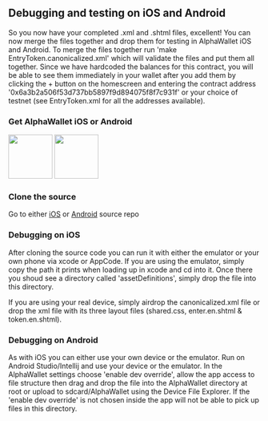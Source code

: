 ## Debugging and testing on iOS and Android
So you now have your completed .xml and .shtml files, excellent! You can now merge the files together and drop them for testing in AlphaWallet iOS and Android. To merge the files together run 'make EntryToken.canonicalized.xml' which will validate the files and put them all together. Since we have hardcoded the balances for this contract, you will be able to see them immediately in your wallet after you add them by clicking the + button on the homescreen and entering the contract address '0x6a3b2a506f53d737bb5897f9d894075f8f7c931f' or your choice of testnet (see EntryToken.xml for all the addresses available). 

### Get AlphaWallet iOS or Android
[<img src=https://github.com/AlphaWallet/alpha-wallet-ios/blob/master/resources/app-store-badge.png height="88">](https://itunes.apple.com/us/app/alphawallet/id1358230430?ls=1&mt=8) [<img src=https://github.com/AlphaWallet/alpha-wallet-android/blob/master/dmz/src/main/resources/static/images/googleplay.png height="88">](https://play.google.com/store/apps/details?id=io.stormbird.wallet&hl=en_US)

### Clone the source
Go to either [iOS](https://github.com/AlphaWallet/alpha-wallet-ios) or [Android](https://github.com/AlphaWallet/alpha-wallet-android) source repo

### Debugging on iOS 
After cloning the source code you can run it with either the emulator or your own phone via xcode or AppCode. If you are using the emulator, simply copy the path it prints when loading up in xcode and cd into it. Once there you shoud see a directory called 'assetDefinitions', simply drop the file into this directory.

If you are using your real device, simply airdrop the canonicalized.xml file or drop the xml file with its three layout files (shared.css, enter.en.shtml & token.en.shtml). 

### Debugging on Android
As with iOS you can either use your own device or the emulator. Run on Android Studio/Intellij and use your device or the emulator. In the AlphaWallet settings choose 'enable dev override', allow the app access to file structure then drag and drop the file into the AlphaWallet directory at root or upload to sdcard/AlphaWallet using the Device File Explorer. If the 'enable dev override' is not chosen inside the app will not be able to pick up files in this directory.

